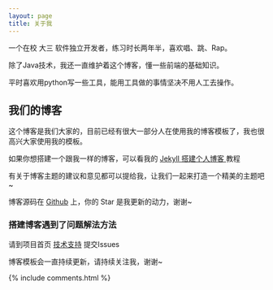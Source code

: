 ```yaml
---
layout: page
title: 关于我
---
```


一个在校 大三 软件独立开发者，练习时长两年半，喜欢唱、跳、Rap。

除了Java技术，我还一直维护着这个博客，懂一些前端的基础知识。

平时喜欢用python写一些工具，能用工具做的事情坚决不用人工去操作。

<h2> 我们的博客 </h2>  

这个博客是我们大家的，目前已经有很大一部分人在使用我的博客模板了，我也很高兴大家使用我的模板。

如果你想搭建一个跟我一样的博客，可以看我的 
<a href="/2016/10/jekyll_tutorials1/"> Jekyll 搭建个人博客 </a>
教程


有关于博客主题的建议和意见都可以提给我，让我们一起来打造一个精美的主题吧~ 

博客源码在 <a target="_blank" href='https://github.com/Keysqiu/keysqiu.github.io/'>Github</a> 上，你的 Star 是我更新的动力，谢谢~


<h3> 搭建博客遇到了问题解法方法 </h3>  

请到项目首页 [技术支持](https://github.com/Keysqiu/keysqiu.github.io/) 提交Issues

博客模板会一直持续更新，请持续关注我，谢谢~

{% include comments.html %}

